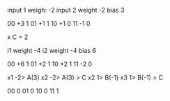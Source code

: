 



input 1 weigh: -2
input 2 weight -2
bias 3

00 +3  1
01 +1  1
10 +1  0
11 -1  0


x C = 2

i1  weight -4
i2  weight -4
bias 6

00 +6  1
01 +2  1
10 +2  1
11 -2  0


x1 -2> A(3)
x2 -2> A(3) > C
x2 1> B(-1)
x3 1> B(-1) > C


00 0 
01 0
10 0
11 1
